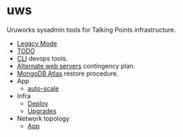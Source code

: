 # uws

Uruworks sysadmin tools for Talking Points infrastructure.

* [Legacy Mode](./docs/legacy.md)
* [TODO](./docs/todo.md)
* [CLI](./docs/devops.md) devops tools.
* [Alternate web servers](./docs/heroku.md) contingency plan.
* [MongoDB Atlas](./docs/atlas.md) restore procedure.
* App
	* [auto-scale](./docs/meteor/app/auto-scale.md)
* Infra
	* [Deploy](./docs/deploy.md)
	* [Upgrades](./docs/infra/upgrades.md)
* Network topology
	* [App](./docs/topology/app.png)
